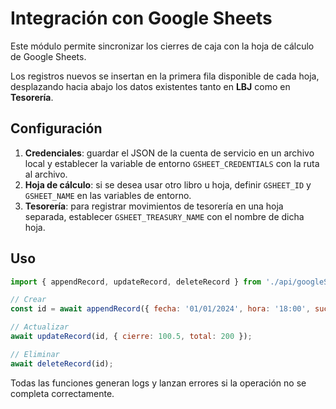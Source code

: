 # Integración con Google Sheets

Este módulo permite sincronizar los cierres de caja con la hoja de cálculo de Google Sheets.

Los registros nuevos se insertan en la primera fila disponible de cada hoja,
desplazando hacia abajo los datos existentes tanto en **LBJ** como en
**Tesorería**.

## Configuración

1. **Credenciales**: guardar el JSON de la cuenta de servicio en un archivo local y establecer la variable de entorno `GSHEET_CREDENTIALS` con la ruta al archivo.
2. **Hoja de cálculo**: si se desea usar otro libro u hoja, definir `GSHEET_ID` y `GSHEET_NAME` en las variables de entorno.
3. **Tesorería**: para registrar movimientos de tesorería en una hoja separada, establecer `GSHEET_TREASURY_NAME` con el nombre de dicha hoja.

## Uso

```js
import { appendRecord, updateRecord, deleteRecord } from './api/googleSheets.js';

// Crear
const id = await appendRecord({ fecha: '01/01/2024', hora: '18:00', sucursal: 'Parets del Vallès' });

// Actualizar
await updateRecord(id, { cierre: 100.5, total: 200 });

// Eliminar
await deleteRecord(id);
```

Todas las funciones generan logs y lanzan errores si la operación no se completa correctamente.
